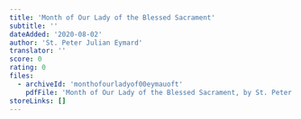 ```yaml
---
title: 'Month of Our Lady of the Blessed Sacrament'
subtitle: ''
dateAdded: '2020-08-02'
author: 'St. Peter Julian Eymard'
translator: ''
score: 0
rating: 0
files:
  - archiveId: 'monthofourladyof00eymauoft'
    pdfFile: 'Month of Our Lady of the Blessed Sacrament, by St. Peter Julian Eymard.pdf'
storeLinks: []
---
```


